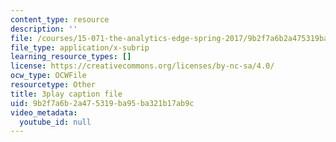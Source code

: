 ```yaml
---
content_type: resource
description: ''
file: /courses/15-071-the-analytics-edge-spring-2017/9b2f7a6b2a475319ba95ba321b17ab9c_E16wcCKx89w.vtt
file_type: application/x-subrip
learning_resource_types: []
license: https://creativecommons.org/licenses/by-nc-sa/4.0/
ocw_type: OCWFile
resourcetype: Other
title: 3play caption file
uid: 9b2f7a6b-2a47-5319-ba95-ba321b17ab9c
video_metadata:
  youtube_id: null
---
```

